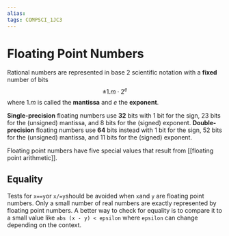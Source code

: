 ```yaml
---
alias:
tags: COMPSCI_1JC3
---
```

# Floating Point Numbers
Rational numbers are represented in base 2 scientific notation with a **fixed** number of bits
$$\pm 1.m\cdot 2^e$$
where $1.m$ is called the **mantissa** and $e$ the **exponent**.

**Single-precision** floating numbers use **32** bits with 1 bit for the sign, 23 bits for the (unsigned) mantissa, and 8 bits for the (signed) exponent. **Double-precision** floating numbers use **64** bits instead with 1 bit for the sign, 52 bits for the (unsigned) mantissa, and 11 bits for the (signed) exponent. 

Floating point numbers have five special values that result from [[floating point arithmetic]].
 
## Equality
Tests for `x==y`or `x/=y`should be avoided when `x`and `y` are floating point numbers. Only a small number of real numbers are exactly represented by floating point numbers. A better way to check for equality is to compare it to a small value like `abs (x - y) < epsilon` where `epsilon` can change depending on the context.
